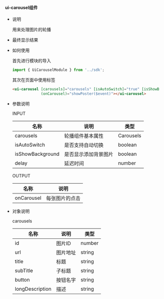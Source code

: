 
#### ui-carousel组件

- 说明

  用来处理图片的轮播

- 最终显示结果

- 如何使用

  首先进行模块的导入

  ```typescript
  import { UiCarouselModule } from '../sdk';
  ```

  其次在页面中使用标签

  ```html
  <ui-carousel [carousels]="carousels" [isAutoSwitch]="true" [isShowBackground]="true"
               (onCarousel)="showPoster($event)"></ui-carousel>
  ```

- 参数说明

  INPUT

  | 名称               | 说明         | 类型        |
  | ---------------- | ---------- | --------- |
  | carousels        | 轮播组件基本属性   | Carousels |
  | isAutoSwitch     | 是否支持自动切换   | boolean   |
  | isShowBackground | 是否显示添加背景图片 | boolean   |
  | delay            | 延迟时间       | number    |

  OUTPUT

  | 名称         | 说明      |
  | ---------- | ------- |
  | onCarousel | 每张图片的点击 |

- 对象说明

  carousels

  | 名称              | 说明   | 类型     |
  | --------------- | ---- | ------ |
  | id              | 图片ID | number |
  | url             | 图片地址 | string |
  | title           | 标题   | string |
  | subTitle        | 子标题  | string |
  | button          | 按钮名字 | string |
  | longDescription | 描述   | string |


